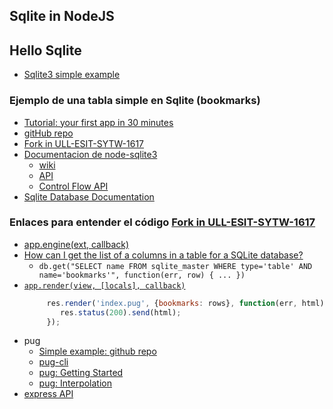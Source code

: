 ## Sqlite in NodeJS

## Hello Sqlite

* [Sqlite3 simple example](https://github.com/ULL-ESIT-SYTW-1617/sqlite3-simple-example)

### Ejemplo de una tabla simple en Sqlite (bookmarks)

* [Tutorial: your first app in 30 minutes](https://docs.cozy.io/en/hack/getting-started/first-app.html)
* [gitHub repo](https://github.com/cozy/cozy-tutorial/tree/step-1)
* [Fork in ULL-ESIT-SYTW-1617](https://github.com/ULL-ESIT-SYTW-1617/cozy-tutorial)
* [Documentacion de node-sqlite3](https://github.com/mapbox/node-sqlite3)
  - [wiki](https://github.com/mapbox/node-sqlite3/wiki)
  - [API](https://github.com/mapbox/node-sqlite3/wiki/API)
  - [Control Flow API](https://github.com/mapbox/node-sqlite3/wiki/Control-Flow)
* [Sqlite Database Documentation](http://www.sqlite.org/index.html)

### Enlaces para entender el código [Fork in ULL-ESIT-SYTW-1617](https://github.com/ULL-ESIT-SYTW-1617/cozy-tutorial)
 
* [app.engine(ext, callback)](http://expressjs.com/en/api.html#app.engine)
* [How can I get the list of a columns in a table for a SQLite database?](http://stackoverflow.com/questions/604939/how-can-i-get-the-list-of-a-columns-in-a-table-for-a-sqlite-database)
  - `db.get("SELECT name FROM sqlite_master WHERE type='table' AND name='bookmarks'", function(err, row) { ... })`
* [`app.render(view, [locals], callback)`](http://expressjs.com/en/api.html#res.render)
  ```javascript
       res.render('index.pug', {bookmarks: rows}, function(err, html) {
          res.status(200).send(html);
       });
  ```
* pug
  * [Simple example: github repo](https://github.com/ULL-ESIT-DSI-1617/pug-simple-example)
  * [pug-cli](https://github.com/pugjs/pug-cli)
  * [pug: Getting Started](https://pugjs.org/api/getting-started.html)
  * [pug: Interpolation](https://pugjs.org/language/interpolation.html)
* [express API](http://expressjs.com/en/api.html)
